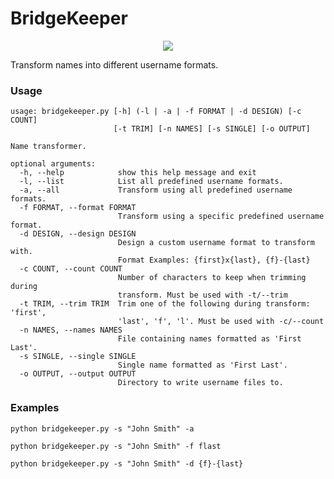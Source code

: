 # BridgeKeeper

<p align="center"><img src="https://media.giphy.com/media/e9aSISpSTtU4w/giphy.gif"></p>

Transform names into different username formats.

### Usage

```
usage: bridgekeeper.py [-h] (-l | -a | -f FORMAT | -d DESIGN) [-c COUNT]
                       [-t TRIM] [-n NAMES] [-s SINGLE] [-o OUTPUT]

Name transformer.

optional arguments:
  -h, --help            show this help message and exit
  -l, --list            List all predefined username formats.
  -a, --all             Transform using all predefined username formats.
  -f FORMAT, --format FORMAT
                        Transform using a specific predefined username format.
  -d DESIGN, --design DESIGN
                        Design a custom username format to transform with.
                        Format Examples: {first}x{last}, {f}-{last}
  -c COUNT, --count COUNT
                        Number of characters to keep when trimming during
                        transform. Must be used with -t/--trim
  -t TRIM, --trim TRIM  Trim one of the following during transform: 'first',
                        'last', 'f', 'l'. Must be used with -c/--count
  -n NAMES, --names NAMES
                        File containing names formatted as 'First Last'.
  -s SINGLE, --single SINGLE
                        Single name formatted as 'First Last'.
  -o OUTPUT, --output OUTPUT
                        Directory to write username files to.
```

### Examples

`python bridgekeeper.py -s "John Smith" -a`

`python bridgekeeper.py -s "John Smith" -f flast`

`python bridgekeeper.py -s "John Smith" -d {f}-{last}`